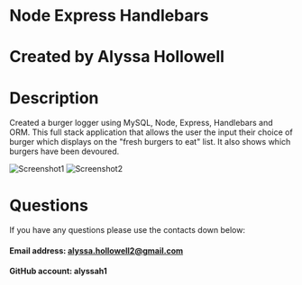 # Node Express Handlebars

# Created by Alyssa Hollowell

# Description
Created a burger logger using MySQL, Node, Express, Handlebars and ORM. This full stack application that allows the user the input their choice of burger which displays on the "fresh burgers to eat" list. It also shows which burgers have been devoured. 

![Screenshot1]()
![Screenshot2]()


# Questions
If you have any questions please use the contacts down below:

#### Email address: alyssa.hollowell2@gmail.com
#### GitHub account: alyssah1
